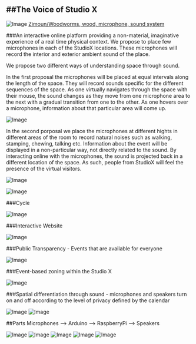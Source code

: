 ##The Voice of Studio X
---
![Image](https://raw.github.com/site2site/The-Voice-of-Studio-X/master/Images/zimoun_woodwoorms_400px.jpg)
[Zimoun/Woodworms, wood, microphone, sound system](http://vimeo.com/6191050)

###An interactive online platform providing a non-material, imaginative experience of a real time physical context.
We propose to place few microphones in each of the StudioX locations. These microphones will record the interior and exterior 
ambient sound of the place.

We propose two different ways of understanding space through sound.

In the first proposal the microphones will be placed at equal intervals along the length of the space. They will record sounds 
specific for the different sequences of the space.
As one virtually navigates through the space with their mouse, the sound changes as they move from one microphone area to the next with a gradual transition from one to the other.
As one hovers over a microphone, information about that particular area will come up.


![Image](https://raw.github.com/site2site/The-Voice-of-Studio-X/master/Images/Diagram1-01.jpg)

In the second porposal we place the microphones at different hights in different areas of the room to record natural noises such as walking, stamping, chewing, talking etc.
Information about the event will be displayed in a non-particular way, not directly related to the sound.
By interacting online with the microphones, the sound is projected back in a different location of the space. As such, people from StudioX will feel the presence of the virtual visitors.


![Image](https://raw.github.com/site2site/The-Voice-of-Studio-X/master/Images/Diagrams-01.jpg)

![Image](https://raw.github.com/site2site/The-Voice-of-Studio-X/master/Images/Diagrams-02.jpg)

###Cycle


![Image](https://raw.github.com/site2site/The-Voice-of-Studio-X/master/Images/Sound-DIAGRAM.gif)

###Interactive Website


![Image](https://raw.github.com/site2site/The-Voice-of-Studio-X/master/Images/Website.jpg)

###Public Transparency - Events that are available for everyone

![Image](https://raw.github.com/site2site/The-Voice-of-Studio-X/master/Images/Screen%20Shot%202013-09-26%20at%209.22.17%20AM.png)

###Event-based zoning within the Studio X

![Image](https://raw.github.com/site2site/The-Voice-of-Studio-X/master/Images/Screen%20Shot%202013-09-26%20at%2012.45.39%20AM.png)

###Spatial differentiation through sound - microphones and speakers turn on and off according to the level of privacy defined by the calendar 

![Image](https://raw.github.com/site2site/The-Voice-of-Studio-X/master/Images/CALENDAR_MOVIE.gif)
![Image](https://raw.github.com/site2site/The-Voice-of-Studio-X/master/Images/TRANSPARENCY_MOVIE.gif)


##Parts
   Microphones --> 
   Arduino -->
   RaspberryPi -->
   Speakers
   
![Image](http://upload.wikimedia.org/wikipedia/commons/3/38/Arduino_Uno_-_R3.jpg)
![Image](http://3.bp.blogspot.com/-7ZukwJvElNQ/UX1sNJenVII/AAAAAAAAAG0/hzXvQZDnt3I/s1600/MIC.jpg)
![Image](http://www.stagesuperstore.co.uk/ekmps/shops/stagesuperstore/images/pro45-cardioid-condenser-hanging-microphone-1162-p.jpg)
![Image](http://upload.wikimedia.org/wikipedia/commons/4/45/Raspberry_Pi_-_Model_A.jpg)
![Image](http://g-ecx.images-amazon.com/images/G/01/electronics/detail-page/PLMCA76_4_speakers.jpg)


   

